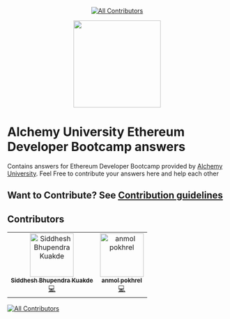 <div align="center">
 
<!-- ALL-CONTRIBUTORS-BADGE:START - Do not remove or modify this section -->
[![All Contributors](https://img.shields.io/badge/all_contributors-2-orange.svg?style=flat-square)](#contributors-)
<!-- ALL-CONTRIBUTORS-BADGE:END -->
 

 
<img  src="https://university.alchemy.com/assets/dashboard_logo.75bc75d8.svg" height="200px" width="200px" />

</div>

# Alchemy University Ethereum Developer Bootcamp answers

Contains answers for Ethereum Developer Bootcamp provided by [Alchemy University](https://university.alchemy.com/). Feel Free to contribute your answers here and help each other

## Want to Contribute? See [Contribution guidelines](https://github.com/pokhrelanmol/AU_ETH_Bootcamp/blob/anmol/CONTRIBUTION.md)

## Contributors

<!-- ALL-CONTRIBUTORS-LIST:START - Do not remove or modify this section -->
<!-- prettier-ignore-start -->
<!-- markdownlint-disable -->
<table>
  <tbody>
    <tr>
      <td align="center"><a href="https://siddheshkukade.com"><img src="https://avatars.githubusercontent.com/u/65951872?v=4?s=100" width="100px;" alt="Siddhesh Bhupendra Kuakde"/><br /><sub><b>Siddhesh Bhupendra Kuakde</b></sub></a><br /><a href="https://github.com/SiddheshKukade/AU_ETH_Bootcamp/commits?author=SiddheshKukade" title="Code">💻</a></td>
      <td align="center"><a href="https://github.com/pokhrelanmol"><img src="https://avatars.githubusercontent.com/u/75737628?v=4?s=100" width="100px;" alt="anmol pokhrel"/><br /><sub><b>anmol pokhrel</b></sub></a><br /><a href="https://github.com/SiddheshKukade/AU_ETH_Bootcamp/commits?author=pokhrelanmol" title="Code">💻</a></td>
    </tr>
  </tbody>
</table>

<!-- markdownlint-restore -->
<!-- prettier-ignore-end -->

<!-- ALL-CONTRIBUTORS-LIST:END -->
<!-- prettier-ignore-start -->
<!-- markdownlint-disable -->

<!-- markdownlint-restore -->
<!-- prettier-ignore-end -->

<!-- ALL-CONTRIBUTORS-LIST:END -->

<!-- ALL-CONTRIBUTORS-BADGE:START - Do not remove or modify this section -->

[![All Contributors](https://img.shields.io/badge/all_contributors-1-orange.svg?style=flat-square)](#contributors-)

<!-- ALL-CONTRIBUTORS-BADGE:END -->
